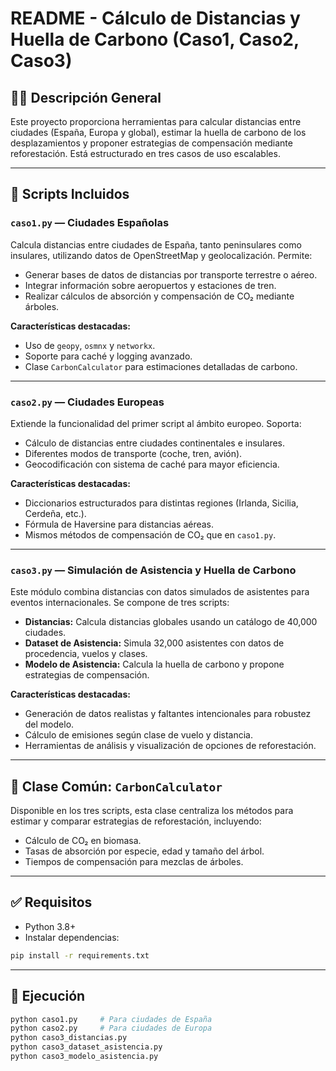 # README - Cálculo de Distancias y Huella de Carbono (Caso1, Caso2, Caso3)

## 🧍️‍🦱 Descripción General

Este proyecto proporciona herramientas para calcular distancias entre ciudades (España, Europa y global), estimar la huella de carbono de los desplazamientos y proponer estrategias de compensación mediante reforestación. Está estructurado en tres casos de uso escalables.

---

## 📁 Scripts Incluidos

### `caso1.py` — Ciudades Españolas

Calcula distancias entre ciudades de España, tanto peninsulares como insulares, utilizando datos de OpenStreetMap y geolocalización. Permite:

* Generar bases de datos de distancias por transporte terrestre o aéreo.
* Integrar información sobre aeropuertos y estaciones de tren.
* Realizar cálculos de absorción y compensación de CO₂ mediante árboles.

**Características destacadas:**

* Uso de `geopy`, `osmnx` y `networkx`.
* Soporte para caché y logging avanzado.
* Clase `CarbonCalculator` para estimaciones detalladas de carbono.

---

### `caso2.py` — Ciudades Europeas

Extiende la funcionalidad del primer script al ámbito europeo. Soporta:

* Cálculo de distancias entre ciudades continentales e insulares.
* Diferentes modos de transporte (coche, tren, avión).
* Geocodificación con sistema de caché para mayor eficiencia.

**Características destacadas:**

* Diccionarios estructurados para distintas regiones (Irlanda, Sicilia, Cerdeña, etc.).
* Fórmula de Haversine para distancias aéreas.
* Mismos métodos de compensación de CO₂ que en `caso1.py`.

---

### `caso3.py` — Simulación de Asistencia y Huella de Carbono

Este módulo combina distancias con datos simulados de asistentes para eventos internacionales. Se compone de tres scripts:

* **Distancias:** Calcula distancias globales usando un catálogo de 40,000 ciudades.
* **Dataset de Asistencia:** Simula 32,000 asistentes con datos de procedencia, vuelos y clases.
* **Modelo de Asistencia:** Calcula la huella de carbono y propone estrategias de compensación.

**Características destacadas:**

* Generación de datos realistas y faltantes intencionales para robustez del modelo.
* Cálculo de emisiones según clase de vuelo y distancia.
* Herramientas de análisis y visualización de opciones de reforestación.

---

## 🧽 Clase Común: `CarbonCalculator`

Disponible en los tres scripts, esta clase centraliza los métodos para estimar y comparar estrategias de reforestación, incluyendo:

* Cálculo de CO₂ en biomasa.
* Tasas de absorción por especie, edad y tamaño del árbol.
* Tiempos de compensación para mezclas de árboles.

---

## ✅ Requisitos

* Python 3.8+
* Instalar dependencias:

```bash
pip install -r requirements.txt
```

---

## 🚀 Ejecución

```bash
python caso1.py     # Para ciudades de España  
python caso2.py     # Para ciudades de Europa  
python caso3_distancias.py  
python caso3_dataset_asistencia.py  
python caso3_modelo_asistencia.py
```

```
